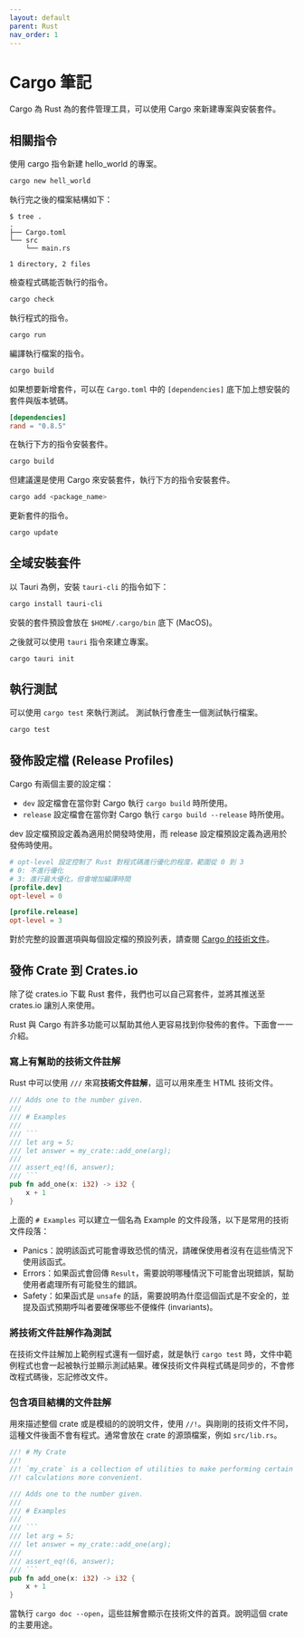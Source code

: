 ```yaml
---
layout: default
parent: Rust
nav_order: 1
---
```


# Cargo 筆記

Cargo 為 Rust 為的套件管理工具，可以使用 Cargo 來新建專案與安裝套件。

## 相關指令

使用 cargo 指令新建 hello_world 的專案。

```bash
cargo new hell_world
```

執行完之後的檔案結構如下：

```shell
$ tree .
.
├── Cargo.toml
└── src
    └── main.rs

1 directory, 2 files
```

檢查程式碼能否執行的指令。

```bash
cargo check
```

執行程式的指令。

```bash
cargo run
```

編譯執行檔案的指令。

```bash
cargo build
```

如果想要新增套件，可以在 `Cargo.toml` 中的 `[dependencies]` 底下加上想安裝的套件與版本號碼。

```toml
[dependencies]
rand = "0.8.5"
```

在執行下方的指令安裝套件。

```bash
cargo build
```

但建議還是使用 Cargo 來安裝套件，執行下方的指令安裝套件。

```bash
cargo add <package_name>
```

更新套件的指令。

```bash
cargo update
```

## 全域安裝套件

以 Tauri 為例，安裝 `tauri-cli` 的指令如下：

```bash
cargo install tauri-cli
```

安裝的套件預設會放在 `$HOME/.cargo/bin` 底下 (MacOS)。

之後就可以使用 `tauri` 指令來建立專案。

```bash
cargo tauri init
```

## 執行測試

可以使用 `cargo test` 來執行測試。 測試執行會產生一個測試執行檔案。

```bash
cargo test
```

## 發佈設定檔 (Release Profiles)

Cargo 有兩個主要的設定檔：

- `dev` 設定檔會在當你對 Cargo 執行 `cargo build` 時所使用。
- `release` 設定檔會在當你對 Cargo 執行 `cargo build --release` 時所使用。

dev 設定檔預設定義為適用於開發時使用，而 release 設定檔預設定義為適用於發佈時使用。

```toml
# opt-level 設定控制了 Rust 對程式碼進行優化的程度，範圍從 0 到 3
# 0: 不進行優化
# 3: 進行最大優化，但會增加編譯時間
[profile.dev]
opt-level = 0

[profile.release]
opt-level = 3
```

對於完整的設置選項與每個設定檔的預設列表，請查閱 [Cargo 的技術文件](https://doc.rust-lang.org/cargo/reference/profiles.html)。

## 發佈 Crate 到 Crates.io

除了從 crates.io 下載 Rust 套件，我們也可以自己寫套件，並將其推送至 crates.io 讓別人來使用。

Rust 與 Cargo 有許多功能可以幫助其他人更容易找到你發佈的套件。下面會一一介紹。

### 寫上有幫助的技術文件註解

Rust 中可以使用 `///` 來寫**技術文件註解**，這可以用來產生 HTML 技術文件。

````rust
/// Adds one to the number given.
///
/// # Examples
///
/// ```
/// let arg = 5;
/// let answer = my_crate::add_one(arg);
///
/// assert_eq!(6, answer);
/// ```
pub fn add_one(x: i32) -> i32 {
    x + 1
}
````

上面的 `# Examples` 可以建立一個名為 Example 的文件段落，以下是常用的技術文件段落：

- Panics：說明該函式可能會導致恐慌的情況，請確保使用者沒有在這些情況下使用該函式。
- Errors：如果函式會回傳 `Result`，需要說明哪種情況下可能會出現錯誤，幫助使用者處理所有可能發生的錯誤。
- Safety：如果函式是 `unsafe` 的話，需要說明為什麼這個函式是不安全的，並提及函式預期呼叫者要確保哪些不便條件 (invariants)。

### 將技術文件註解作為測試

在技術文件註解加上範例程式還有一個好處，就是執行 `cargo test` 時，文件中範例程式也會一起被執行並顯示測試結果。確保技術文件與程式碼是同步的，不會修改程式碼後，忘記修改文件。

### 包含項目結構的文件註解

用來描述整個 crate 或是模組的的說明文件，使用 `//!`。與剛剛的技術文件不同，這種文件後面不會有程式。通常會放在 crate 的源頭檔案，例如 `src/lib.rs`。

````rust
//! # My Crate
//!
//! `my_crate` is a collection of utilities to make performing certain
//! calculations more convenient.

/// Adds one to the number given.
///
/// # Examples
///
/// ```
/// let arg = 5;
/// let answer = my_crate::add_one(arg);
///
/// assert_eq!(6, answer);
/// ```
pub fn add_one(x: i32) -> i32 {
    x + 1
}
````

當執行 `cargo doc --open`，這些註解會顯示在技術文件的首頁。說明這個 crate 的主要用途。
